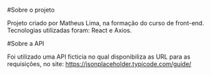#Sobre o projeto

Projeto criado por Matheus Lima, na formação do curso de front-end.
Tecnologias utilizadas foram: React e Axios.



#Sobre a API

Foi utilizado uma API ficticia no qual disponibiliza as URL para as requisições, no site: 
https://jsonplaceholder.typicode.com/guide/